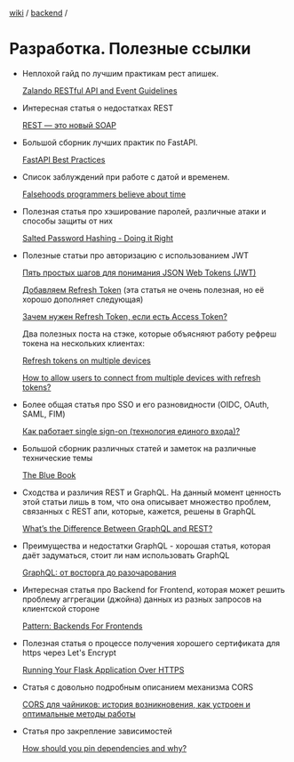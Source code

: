 [wiki](../../README.md) / [backend](index.md) /


# Разработка. Полезные ссылки

- Неплохой гайд по лучшим практикам рест апишек.

  [Zalando RESTful API and Event Guidelines](https://opensource.zalando.com/restful-api-guidelines/index.html#_zalando_restful_api_and_event_guidelines)

- Интересная статья о недостатках REST

  [REST — это новый SOAP](https://habr.com/ru/companies/vk/articles/345184/)

- Большой сборник лучших практик по FastAPI.

  [FastAPI Best Practices](https://github.com/zhanymkanov/fastapi-best-practices)

- Список заблуждений при работе с датой и временем.

  [Falsehoods programmers believe about time](https://gist.github.com/timvisee/fcda9bbdff88d45cc9061606b4b923ca)

- Полезная статья про хэширование паролей, различные атаки и способы защиты от них

  [Salted Password Hashing - Doing it Right](https://crackstation.net/hashing-security.htm)

- Полезные статьи про авторизацию с использованием JWT

  [Пять простых шагов для понимания JSON Web Tokens (JWT)](https://habr.com/ru/articles/340146/)

  [Добавляем Refresh Token](https://habr.com/ru/articles/466929/) (эта статья не очень полезная, но её хорошо дополняет следующая)

  [Зачем нужен Refresh Token, если есть Access Token?](https://habr.com/ru/companies/Voximplant/articles/323160/)

  Два полезных поста на стэке, которые объясняют работу рефреш токена на нескольких клиентах:

  [Refresh tokens on multiple devices](https://stackoverflow.com/questions/64903200/refresh-tokens-on-multiple-devices)

  [How to allow users to connect from multiple devices with refresh tokens?](https://security.stackexchange.com/questions/167145/how-to-allow-users-to-connect-from-multiple-devices-with-refresh-tokens)

- Более общая статья про SSO и его разновидности (OIDC, OAuth, SAML, FIM)

  [Как работает single sign-on (технология единого входа)?](https://habr.com/ru/companies/nixys/articles/563244/)

- Большой сборник различных статей и заметок на различные технические темы

   [The Blue Book](https://lyz-code.github.io/blue-book/)

- Сходства и различия REST и GraphQL. На данный момент ценность этой статьи лишь в том, что она описывает множество проблем, связанных с REST апи, которые, кажется, решены в GraphQL

  [What’s the Difference Between GraphQL and REST?](https://aws.amazon.com/compare/the-difference-between-graphql-and-rest/)

- Преимущества и недостатки GraphQL - хорошая статья, которая даёт задуматься, стоит ли нам использовать GraphQL

  [GraphQL: от восторга до разочарования](https://habr.com/ru/articles/728476/)

- Интересная статья про Backend for Frontend, которая может решить проблему аггрегации (джойна) данных из разных запросов на клиентской стороне

  [Pattern: Backends For Frontends](https://samnewman.io/patterns/architectural/bff/)

- Полезная статья о процессе получения хорошего сертификата для https через Let's Encrypt

  [Running Your Flask Application Over HTTPS](https://blog.miguelgrinberg.com/post/running-your-flask-application-over-https)

- Статья с довольно подробным описанием механизма CORS

  [CORS для чайников: история возникновения, как устроен и оптимальные методы работы](https://habr.com/ru/companies/macloud/articles/553826/)

- Статья про закрепление зависимостей

  [How should you pin dependencies and why?](https://the-guild.dev/blog/how-should-you-pin-dependencies-and-why)
